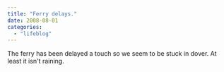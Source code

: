 ```yaml
---
title: "Ferry delays."
date: 2008-08-01
categories: 
  - "lifeblog"
---
```


The ferry has been delayed a touch so we seem to be stuck in dover. At least it isn't raining.
